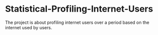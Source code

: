 # Statistical-Profiling-Internet-Users
The project is about profiling internet users over a period based on the internet used by users. 
